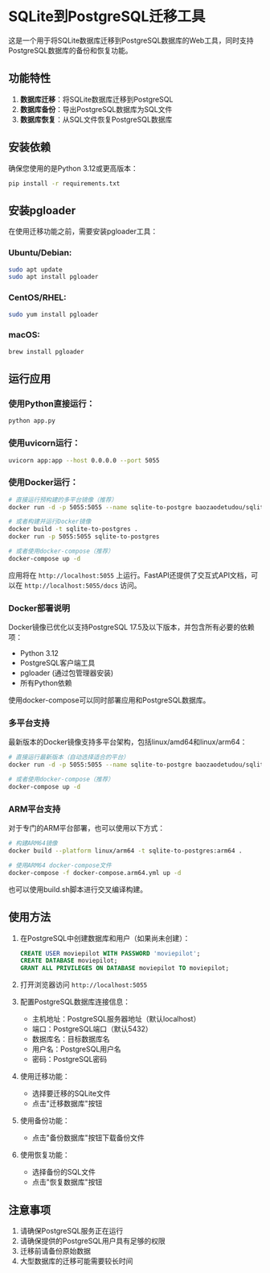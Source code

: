 # SQLite到PostgreSQL迁移工具

这是一个用于将SQLite数据库迁移到PostgreSQL数据库的Web工具，同时支持PostgreSQL数据库的备份和恢复功能。

## 功能特性

1. **数据库迁移**：将SQLite数据库迁移到PostgreSQL
2. **数据库备份**：导出PostgreSQL数据库为SQL文件
3. **数据库恢复**：从SQL文件恢复PostgreSQL数据库

## 安装依赖

确保您使用的是Python 3.12或更高版本：

```bash
pip install -r requirements.txt
```

## 安装pgloader

在使用迁移功能之前，需要安装pgloader工具：

### Ubuntu/Debian:
```bash
sudo apt update
sudo apt install pgloader
```

### CentOS/RHEL:
```bash
sudo yum install pgloader
```

### macOS:
```bash
brew install pgloader
```

## 运行应用

### 使用Python直接运行：
```bash
python app.py
```

### 使用uvicorn运行：
```bash
uvicorn app:app --host 0.0.0.0 --port 5055
```

### 使用Docker运行：
```bash
# 直接运行预构建的多平台镜像（推荐）
docker run -d -p 5055:5055 --name sqlite-to-postgre baozaodetudou/sqlite-to-postgres

# 或者构建并运行Docker镜像
docker build -t sqlite-to-postgres .
docker run -p 5055:5055 sqlite-to-postgres

# 或者使用docker-compose（推荐）
docker-compose up -d
```

应用将在 `http://localhost:5055` 上运行。FastAPI还提供了交互式API文档，可以在 `http://localhost:5055/docs` 访问。

### Docker部署说明

Docker镜像已优化以支持PostgreSQL 17.5及以下版本，并包含所有必要的依赖项：
- Python 3.12
- PostgreSQL客户端工具
- pgloader (通过包管理器安装)
- 所有Python依赖

使用docker-compose可以同时部署应用和PostgreSQL数据库。

### 多平台支持

最新版本的Docker镜像支持多平台架构，包括linux/amd64和linux/arm64：
```bash
# 直接运行最新版本（自动选择适合的平台）
docker run -d -p 5055:5055 --name sqlite-to-postgre baozaodetudou/sqlite-to-postgres

# 或者使用docker-compose（推荐）
docker-compose up -d
```

### ARM平台支持

对于专门的ARM平台部署，也可以使用以下方式：
```bash
# 构建ARM64镜像
docker build --platform linux/arm64 -t sqlite-to-postgres:arm64 .

# 使用ARM64 docker-compose文件
docker-compose -f docker-compose.arm64.yml up -d
```

也可以使用build.sh脚本进行交叉编译构建。

## 使用方法

1. 在PostgreSQL中创建数据库和用户（如果尚未创建）：
   ```sql
   CREATE USER moviepilot WITH PASSWORD 'moviepilot';
   CREATE DATABASE moviepilot;
   GRANT ALL PRIVILEGES ON DATABASE moviepilot TO moviepilot;
   ```

2. 打开浏览器访问 `http://localhost:5055`

3. 配置PostgreSQL数据库连接信息：
   - 主机地址：PostgreSQL服务器地址（默认localhost）
   - 端口：PostgreSQL端口（默认5432）
   - 数据库名：目标数据库名
   - 用户名：PostgreSQL用户名
   - 密码：PostgreSQL密码

4. 使用迁移功能：
   - 选择要迁移的SQLite文件
   - 点击"迁移数据库"按钮

5. 使用备份功能：
   - 点击"备份数据库"按钮下载备份文件

6. 使用恢复功能：
   - 选择备份的SQL文件
   - 点击"恢复数据库"按钮

## 注意事项

1. 请确保PostgreSQL服务正在运行
2. 请确保提供的PostgreSQL用户具有足够的权限
3. 迁移前请备份原始数据
4. 大型数据库的迁移可能需要较长时间